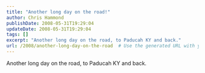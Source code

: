 ```yaml
---
title: "Another long day on the road!"
author: Chris Hammond
publishDate: 2008-05-31T19:29:04
updateDate: 2008-05-31T19:29:04
tags: []
excerpt: "Another long day on the road, to Paducah KY and back."
url: /2008/another-long-day-on-the-road  # Use the generated URL with year
---
```

<p>Another long day on the road, to Paducah KY and back.</p>
